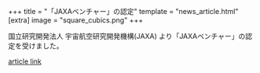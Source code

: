 +++
title = "「JAXAベンチャー」の認定"
template = "news_article.html"
[extra]
image = "square_cubics.png"
+++

国立研究開発法人 宇宙航空研究開発機構(JAXA) より「JAXAベンチャー」の認定を受けました。

[article link](http://aerospacebiz.jaxa.jp/venture/)
